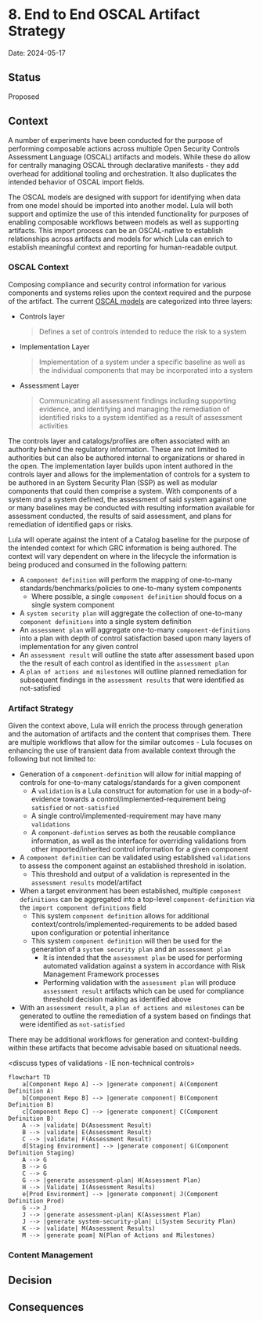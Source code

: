 # 8. End to End OSCAL Artifact Strategy

Date: 2024-05-17

## Status

Proposed

## Context

A number of experiments have been conducted for the purpose of performing composable actions across multiple Open Security Controls Assessment Language (OSCAL) artifacts and models. While these do allow for centrally managing OSCAL through declarative manifests - they add overhead for additional tooling and orchestration. It also duplicates the intended behavior of OSCAL import fields. 

The OSCAL models are designed with support for identifying when data from one model should be imported into another model. Lula will both support and optimize the use of this intended functionality for purposes of enabling composable workflows between models as well as supporting artifacts. This import process can be an OSCAL-native to establish relationships across artifacts and models for which Lula can enrich to establish meaningful context and reporting for human-readable output. 

### OSCAL Context

Composing compliance and security control information for various components and systems relies upon the context required and the purpose of the artifact. The current [OSCAL models](https://pages.nist.gov/OSCAL/resources/concepts/layer/) are categorized into three layers:
- Controls layer
  > Defines a set of controls intended to reduce the risk to a system
- Implementation Layer
  > Implementation of a system under a specific baseline as well as the individual components that may be incorporated into a system
- Assessment Layer
  > Communicating all assessment findings including supporting evidence, and identifying and managing the remediation of identified risks to a system identified as a result of assessment activities

The controls layer and catalogs/profiles are often associated with an authority behind the regulatory information. These are not limited to authorities but can also be authored internal to organizations or shared in the open. The implementation layer builds upon intent authored in the controls layer and allows for the implementation of controls for a system to be authored in an System Security Plan (SSP) as well as modular components that could then comprise a system. With components of a system _and_ a system defined, the assessment of said system against one or many baselines may be conducted with resulting information available for assessment conducted, the results of said assessment, and plans for remediation of identified gaps or risks. 

Lula will operate against the intent of a Catalog baseline for the purpose of the intended context for which GRC information is being authored. The context will vary dependent on where in the lifecycle the information is being produced and consumed in the following pattern:
- A `component definition` will perform the mapping of one-to-many standards/benchmarks/policies to one-to-many system components
  - Where possible, a single `component definition` should focus on a single system component
- A `system security plan` will aggregate the collection of one-to-many `component definitions` into a single system definition
- An `assessment plan` will aggregate one-to-many `component-definitions` into a plan with depth of control satisfaction based upon many layers of implementation for any given control
- An `assessment result` will outline the state after assessment based upon the the result of each control as identified in the `assessment plan`
- A `plan of actions and milestones` will outline planned remediation for subsequent findings in the `assessment results` that were identified as not-satisfied

### Artifact Strategy

Given the context above, Lula will enrich the process through generation and the automation of artifacts and the content that comprises them. There are multiple workflows that allow for the similar outcomes - Lula focuses on enhancing the use of transient data from available context through the following but not limited to:
- Generation of a `component-definition` will allow for initial mapping of controls for one-to-many catalogs/standards for a given component
  - A `validation` is a Lula construct for automation for use in a body-of-evidence towards a control/implemented-requirement being `satisfied` or `not-satisfied`
  - A single control/implemented-requirement may have many `validations`
  - A `component-defintion` serves as both the reusable compliance information, as well as the interface for overriding validations from other imported/inherited control information for a given component
- A `component definition` can be validated using established `validations` to assess the component against an established threshold in isolation.
  - This threshold and output of a validation is represented in the `assessment results` model/artifact
- When a target environment has been established, multiple `component definitions` can be aggregated into a top-level `component-definition` via the `import component definitions` field
  - This system `component definition` allows for additional context/controls/implemented-requirements to be added based upon configuration or potential inheritance
  - This system `component definition` will then be used for the generation of a `system security plan` and an `assessment plan`
    - It is intended that the `assessment plan` be used for performing automated validation against a system in accordance with Risk Management Framework processes
    - Performing validation with the `assessment plan` will produce `assessment result` artifacts which can be used for compliance threshold decision making as identified above
- With an `assessment result`, a `plan of actions and milestones` can be generated to outline the remediation of a system based on findings that were identified as `not-satisfied`

There may be additional workflows for generation and context-building within these artifacts that become advisable based on situational needs.

<discuss types of validations - IE non-technical controls>
```mermaid
flowchart TD
    a[Component Repo A] --> |generate component| A(Component Definition A)
    b[Component Repo B] --> |generate component| B(Component Definition B)
    c[Component Repo C] --> |generate component| C(Component Definition B)
    A --> |validate| D(Assessment Result)
    B --> |validate| E(Assessment Result)
    C --> |validate| F(Assessment Result)
    d[Staging Environment] --> |generate component| G(Component Definition Staging)
    A --> G
    B --> G
    C --> G
    G --> |generate assessment-plan| H(Assessment Plan)
    H --> |Validate| I(Assessment Results)
    e[Prod Environment] --> |generate component| J(Component Definition Prod)
    G --> J
    J --> |generate assessment-plan| K(Assessment Plan)
    J --> |generate system-security-plan| L(System Security Plan)
    K --> |validate| M(Assessment Results)
    M --> |generate poam| N(Plan of Actions and Milestones)
```
### Content Management
<where will the content exist>
<how will it exist>
<retaining human authored changes>

## Decision



## Consequences

